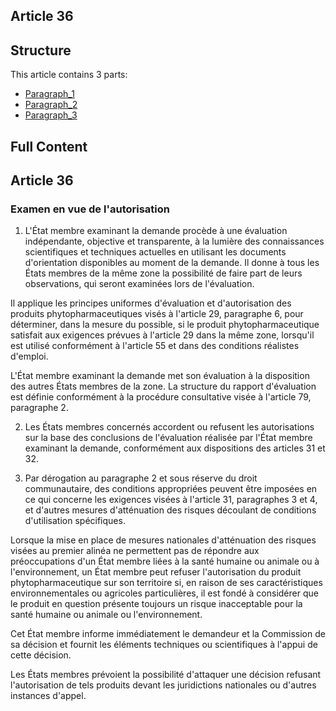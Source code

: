 ## Article 36

## Structure

This article contains 3 parts:

- [Paragraph_1](./Paragraph_1.md)
- [Paragraph_2](./Paragraph_2.md)
- [Paragraph_3](./Paragraph_3.md)

## Full Content

## Article 36

### Examen en vue de l'autorisation

1. L'État membre examinant la demande procède à une évaluation indépendante, objective et transparente, à la lumière des connaissances scientifiques et techniques actuelles en utilisant les documents d'orientation disponibles au moment de la demande. Il donne à tous les États membres de la même zone la possibilité de faire part de leurs observations, qui seront examinées lors de l'évaluation.

Il applique les principes uniformes d'évaluation et d'autorisation des produits phytopharmaceutiques visés à l'article 29, paragraphe 6, pour déterminer, dans la mesure du possible, si le produit phytopharmaceutique satisfait aux exigences prévues à l'article 29 dans la même zone, lorsqu'il est utilisé conformément à l'article 55 et dans des conditions réalistes d'emploi.

L'État membre examinant la demande met son évaluation à la disposition des autres États membres de la zone. La structure du rapport d'évaluation est définie conformément à la procédure consultative visée à l'article 79, paragraphe 2.

2. Les États membres concernés accordent ou refusent les autorisations sur la base des conclusions de l'évaluation réalisée par l'État membre examinant la demande, conformément aux dispositions des articles 31 et 32.

3. Par dérogation au paragraphe 2 et sous réserve du droit communautaire, des conditions appropriées peuvent être imposées en ce qui concerne les exigences visées à l'article 31, paragraphes 3 et 4, et d'autres mesures d'atténuation des risques découlant de conditions d'utilisation spécifiques.

Lorsque la mise en place de mesures nationales d'atténuation des risques visées au premier alinéa ne permettent pas de répondre aux préoccupations d'un État membre liées à la santé humaine ou animale ou à l'environnement, un État membre peut refuser l'autorisation du produit phytopharmaceutique sur son territoire si, en raison de ses caractéristiques environnementales ou agricoles particulières, il est fondé à considérer que le produit en question présente toujours un risque inacceptable pour la santé humaine ou animale ou l'environnement.

Cet État membre informe immédiatement le demandeur et la Commission de sa décision et fournit les éléments techniques ou scientifiques à l'appui de cette décision.

Les États membres prévoient la possibilité d'attaquer une décision refusant l'autorisation de tels produits devant les juridictions nationales ou d'autres instances d'appel.